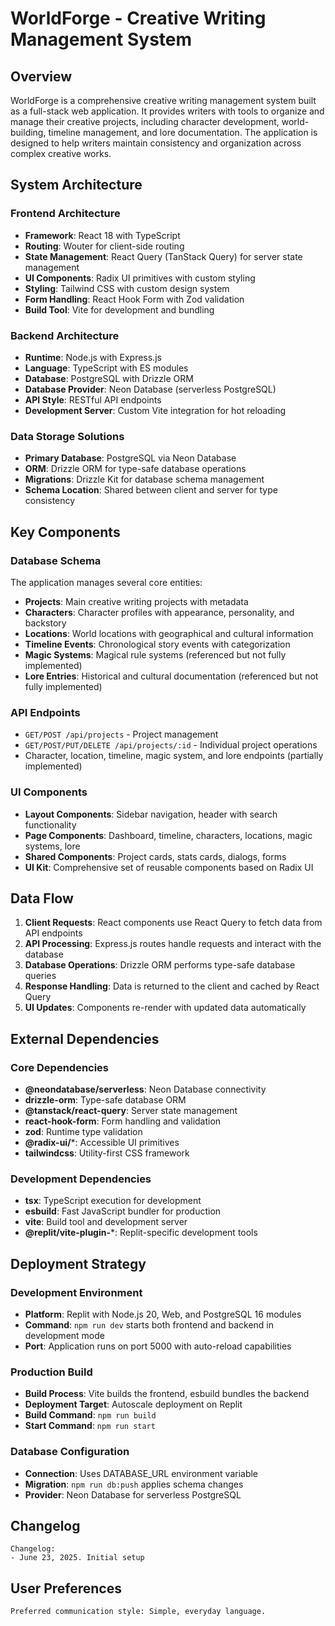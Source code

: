 # WorldForge - Creative Writing Management System

## Overview

WorldForge is a comprehensive creative writing management system built as a full-stack web application. It provides writers with tools to organize and manage their creative projects, including character development, world-building, timeline management, and lore documentation. The application is designed to help writers maintain consistency and organization across complex creative works.

## System Architecture

### Frontend Architecture
- **Framework**: React 18 with TypeScript
- **Routing**: Wouter for client-side routing
- **State Management**: React Query (TanStack Query) for server state management
- **UI Components**: Radix UI primitives with custom styling
- **Styling**: Tailwind CSS with custom design system
- **Form Handling**: React Hook Form with Zod validation
- **Build Tool**: Vite for development and bundling

### Backend Architecture
- **Runtime**: Node.js with Express.js
- **Language**: TypeScript with ES modules
- **Database**: PostgreSQL with Drizzle ORM
- **Database Provider**: Neon Database (serverless PostgreSQL)
- **API Style**: RESTful API endpoints
- **Development Server**: Custom Vite integration for hot reloading

### Data Storage Solutions
- **Primary Database**: PostgreSQL via Neon Database
- **ORM**: Drizzle ORM for type-safe database operations
- **Migrations**: Drizzle Kit for database schema management
- **Schema Location**: Shared between client and server for type consistency

## Key Components

### Database Schema
The application manages several core entities:
- **Projects**: Main creative writing projects with metadata
- **Characters**: Character profiles with appearance, personality, and backstory
- **Locations**: World locations with geographical and cultural information
- **Timeline Events**: Chronological story events with categorization
- **Magic Systems**: Magical rule systems (referenced but not fully implemented)
- **Lore Entries**: Historical and cultural documentation (referenced but not fully implemented)

### API Endpoints
- `GET/POST /api/projects` - Project management
- `GET/POST/PUT/DELETE /api/projects/:id` - Individual project operations
- Character, location, timeline, magic system, and lore endpoints (partially implemented)

### UI Components
- **Layout Components**: Sidebar navigation, header with search functionality
- **Page Components**: Dashboard, timeline, characters, locations, magic systems, lore
- **Shared Components**: Project cards, stats cards, dialogs, forms
- **UI Kit**: Comprehensive set of reusable components based on Radix UI

## Data Flow

1. **Client Requests**: React components use React Query to fetch data from API endpoints
2. **API Processing**: Express.js routes handle requests and interact with the database
3. **Database Operations**: Drizzle ORM performs type-safe database queries
4. **Response Handling**: Data is returned to the client and cached by React Query
5. **UI Updates**: Components re-render with updated data automatically

## External Dependencies

### Core Dependencies
- **@neondatabase/serverless**: Neon Database connectivity
- **drizzle-orm**: Type-safe database ORM
- **@tanstack/react-query**: Server state management
- **react-hook-form**: Form handling and validation
- **zod**: Runtime type validation
- **@radix-ui/***: Accessible UI primitives
- **tailwindcss**: Utility-first CSS framework

### Development Dependencies
- **tsx**: TypeScript execution for development
- **esbuild**: Fast JavaScript bundler for production
- **vite**: Build tool and development server
- **@replit/vite-plugin-***: Replit-specific development tools

## Deployment Strategy

### Development Environment
- **Platform**: Replit with Node.js 20, Web, and PostgreSQL 16 modules
- **Command**: `npm run dev` starts both frontend and backend in development mode
- **Port**: Application runs on port 5000 with auto-reload capabilities

### Production Build
- **Build Process**: Vite builds the frontend, esbuild bundles the backend
- **Deployment Target**: Autoscale deployment on Replit
- **Build Command**: `npm run build`
- **Start Command**: `npm run start`

### Database Configuration
- **Connection**: Uses DATABASE_URL environment variable
- **Migration**: `npm run db:push` applies schema changes
- **Provider**: Neon Database for serverless PostgreSQL

## Changelog

```
Changelog:
- June 23, 2025. Initial setup
```

## User Preferences

```
Preferred communication style: Simple, everyday language.
```